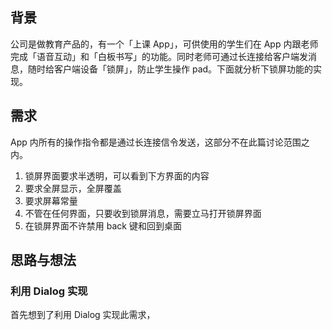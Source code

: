 ## 背景

公司是做教育产品的，有一个「上课 App」，可供使用的学生们在 App 内跟老师完成「语音互动」和「白板书写」的功能。同时老师可通过长连接给客户端发消息，随时给客户端设备「锁屏」，防止学生操作 pad。下面就分析下锁屏功能的实现。

## 需求

App 内所有的操作指令都是通过长连接信令发送，这部分不在此篇讨论范围之内。

1. 锁屏界面要求半透明，可以看到下方界面的内容
2. 要求全屏显示，全屏覆盖
3. 要求屏幕常量
4. 不管在任何界面，只要收到锁屏消息，需要立马打开锁屏界面
5. 在锁屏界面不许禁用 back 键和回到桌面

## 思路与想法

### 利用 Dialog 实现

首先想到了利用 Dialog 实现此需求，
